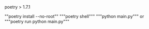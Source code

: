 poetry > 1.7.1

""poetry install --no-root""
"""poetry shell"""
"""python main.py"""
or
"""poetry run python main.py"""
